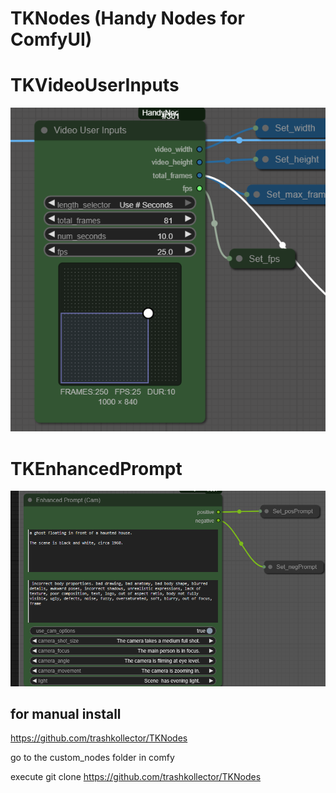 # TKNodes (Handy Nodes for ComfyUI)

# TKVideoUserInputs


![Alt text](assets/tkvideouserinputs.png)


# TKEnhancedPrompt

![Alt text](assets/tkenhancedprompt.png)

for manual install
---------------------
https://github.com/trashkollector/TKNodes

go to the custom_nodes folder in comfy

execute 
git clone https://github.com/trashkollector/TKNodes




